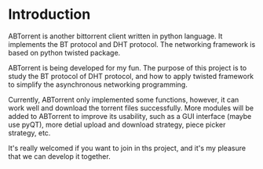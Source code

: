 # Introduction #

ABTorrent is another bittorrent client written in python language. It implements the BT protocol and DHT protocol. The networking framework is based on python twisted package.

ABTorrent is being developed for my fun. The purpose of this project is to study the BT protocol of DHT protocol, and how to apply twisted framework to simplify the asynchronous networking programming.

Currently, ABTorrent only implemented some functions, however, it can work well and download the torrent files successfully. More modules will be added to ABTorrent to improve its usability, such as a GUI interface (maybe use pyQT), more detial upload and download strategy, piece picker strategy, etc.

It's really welcomed if you want to join in ths project, and it's my pleasure that we can develop it together.

